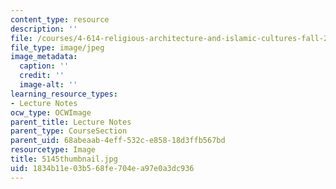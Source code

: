 ```yaml
---
content_type: resource
description: ''
file: /courses/4-614-religious-architecture-and-islamic-cultures-fall-2002/1834b11e03b568fe704ea97e0a3dc936_5145thumbnail.jpg
file_type: image/jpeg
image_metadata:
  caption: ''
  credit: ''
  image-alt: ''
learning_resource_types:
- Lecture Notes
ocw_type: OCWImage
parent_title: Lecture Notes
parent_type: CourseSection
parent_uid: 68abeaab-4eff-532c-e858-18d3ffb567bd
resourcetype: Image
title: 5145thumbnail.jpg
uid: 1834b11e-03b5-68fe-704e-a97e0a3dc936
---
```

